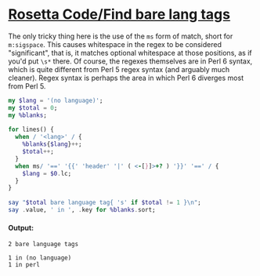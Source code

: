 [1]: https://rosettacode.org/wiki/Rosetta_Code/Find_bare_lang_tags

# [Rosetta Code/Find bare lang tags][1]

The only tricky thing here is the use of the `ms` form of match, short for `m:sigspace`. This causes whitespace in the regex to be considered "significant", that is, it matches optional whitespace at those positions, as if you'd put `\s*` there. Of course, the regexes themselves are in Perl 6 syntax, which is quite different from Perl 5 regex syntax (and arguably much cleaner). Regex syntax is perhaps the area in which Perl 6 diverges most from Perl 5.

```raku
my $lang = '(no language)';
my $total = 0;
my %blanks;
 
for lines() {
  when / '<lang>' / {
    %blanks{$lang}++;
    $total++;
  }
  when ms/ '==' '{{' 'header' '|' ( <-[}]>+? ) '}}' '==' / {
    $lang = $0.lc;
  }
}
 
say "$total bare language tag{ 's' if $total != 1 }\n";
say .value, ' in ', .key for %blanks.sort;
```

#### Output:
```
2 bare language tags

1 in (no language)
1 in perl
```